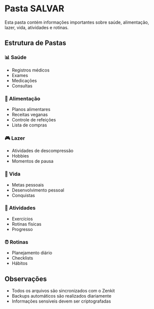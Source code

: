 # Pasta SALVAR

Esta pasta contém informações importantes sobre saúde, alimentação, lazer, vida, atividades e rotinas.

## Estrutura de Pastas

### 📊 Saúde
- Registros médicos
- Exames
- Medicações
- Consultas

### 🥗 Alimentação
- Planos alimentares
- Receitas veganas
- Controle de refeições
- Lista de compras

### 🎮 Lazer
- Atividades de descompressão
- Hobbies
- Momentos de pausa

### 🌟 Vida
- Metas pessoais
- Desenvolvimento pessoal
- Conquistas

### 🏃 Atividades
- Exercícios
- Rotinas físicas
- Progresso

### ⏰ Rotinas
- Planejamento diário
- Checklists
- Hábitos

## Observações
- Todos os arquivos são sincronizados com o Zenkit
- Backups automáticos são realizados diariamente
- Informações sensíveis devem ser criptografadas 